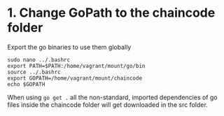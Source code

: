 # 1. Change GoPath to the chaincode folder
Export the go binaries to use them globally
```
sudo nano ../.bashrc
export PATH=$PATH:/home/vagrant/mount/go/bin
source ../.bashrc
export GOPATH=/home/vagrant/mount/chaincode
echo $GOPATH
```
When using ```go get .``` all the non-standard, imported dependencies of go files inside the chaincode folder will get downloaded in the src folder.
